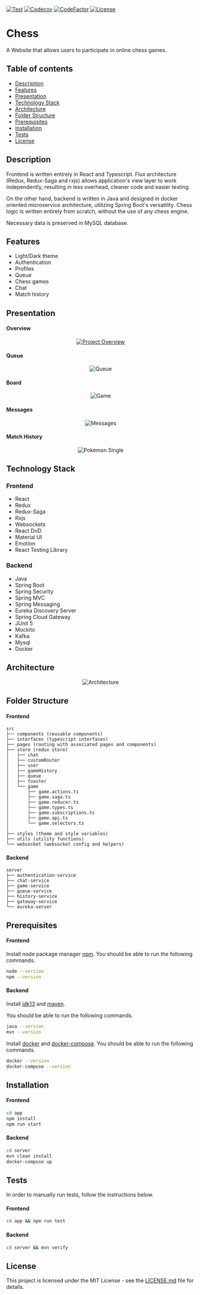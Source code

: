 ﻿[![Test](https://github.com/Nalhin/Chess/workflows/Test/badge.svg?branch=master)](https://github.com/Nalhin/Chess/actions)
[![Codecov](https://codecov.io/gh/Nalhin/Chess/branch/master/graph/badge.svg)](https://codecov.io/gh/Nalhin/Chess)
[![CodeFactor](https://www.codefactor.io/repository/github/nalhin/chess/badge)](https://www.codefactor.io/repository/github/nalhin/chess)
[![License](https://img.shields.io/github/license/nalhin/Chess)](LICENSE.md)


# Chess

A Website that allows users to participate in online chess games.

## Table of contents

* [Description](#description)
* [Features](#features)
* [Presentation](#presentation)
* [Technology Stack](#technology-stack)
* [Architecture](#architecture)
* [Folder Structure](#folder-structure)
* [Prerequisites](#prerequisites) 
* [Installation](#installation)
* [Tests](#tests)
* [License](#license)

## Description

Frontend is written entirely in React and Typescript.
Flux architecture (Redux, Redux-Saga and rxjs) allows application's view layer to work independently,
resulting in less overhead, cleaner code and easier testing.

On the other hand, backend is written in Java and designed in docker oriented microservice architecture,
utilizing Spring Boot's versatility. Chess logic is written entirely from scratch, without the use of any chess engine.

Necessary data is preserved in MySQL database.

## Features
    
* Light/Dark theme
* Authentication
* Profiles
* Queue
* Chess games
* Chat
* Match history

## Presentation

#### Overview

<p align="center">
  <a href="https://www.youtube.com/watch?v=JhKo3N3bbAg">
    <img src="screenshots/project-overview.gif" alt="Project Overview"/>
  </a>
</p>

#### Queue

<p align="center"> 
  <img src="screenshots/queue.png"  alt="Queue"/>
</p>

#### Board

<p align="center"> 
  <img src="screenshots/game.png"  alt="Game"/>
</p>

#### Messages

<p align="center"> 
  <img src="screenshots/messages.png"  alt="Messages"/>
</p>

#### Match History

<p align="center"> 
  <img src="screenshots/match-details.png"  alt="Pokemon Single"/>
</p>


## Technology Stack

### Frontend

* React
* Redux
* Redux-Saga
* Rxjs
* Websockets
* React DnD
* Material UI
* Emotion
* React Testing Library

### Backend

* Java
* Spring Boot
* Spring Security
* Spring MVC
* Spring Messaging
* Eureka Discovery Server
* Spring Cloud Gateway
* JUnit 5
* Mockito
* Kafka
* Mysql
* Docker

## Architecture


<p align="center"> 
  <img src="screenshots/architecture.png"  alt="Architecture"/>
</p>


## Folder Structure

#### Frontend

```
src
├── components (reusable components)
├── interfaces (typescript interfaces)
├── pages (routing with associated pages and components)
├── store (redux store)
│   ├── chat
│   ├── customRouter
│   ├── user
│   ├── gameHistory
│   ├── queue
│   ├── toaster
│   └── game
│       ├── game.actions.ts
│       ├── game.saga.ts
│       ├── game.reducer.ts
│       ├── game.types.ts
│       ├── game.subscriptions.ts
│       ├── game.api.ts
│       └── game.selectors.ts
│
├── styles (theme and style variables)
├── utils (utility functions)
└── websocket (websocket config and helpers)
```

#### Backend

```
server 
├── authentication-service
├── chat-service
├── game-service 
├── queue-service
├── history-service
├── gateway-service
└── eureka-server
```

## Prerequisites

#### Frontend

Install node package manager [npm](https://www.npmjs.com/).
You should be able to run the following commands.

```bash
node --version
npm --version
```

#### Backend

Install [jdk13](https://www.oracle.com/java/technologies/javase-jdk13-downloads.html) and [maven](https://maven.apache.org/).

You should be able to run the following commands.

```bash
java --version
mvn --version
```

Install [docker](https://docs.docker.com/install/) and [docker-compose](https://docs.docker.com/compose/).
You should be able to run the following commands.

```bash
docker --version
docker-compose --version
```

## Installation

#### Frontend

```bash
cd app 
npm install
npm run start
```

#### Backend

```bash
cd server
mvn clean install
docker-compose up
```

## Tests

In order to manually run tests, follow the instructions below.

#### Frontend 

```bash
cd app && npm run test
```

#### Backend

```bash
cd server && mvn verify
```

## License

This project is licensed under the MIT License - see the [LICENSE.md](LICENSE.md) file for details.
